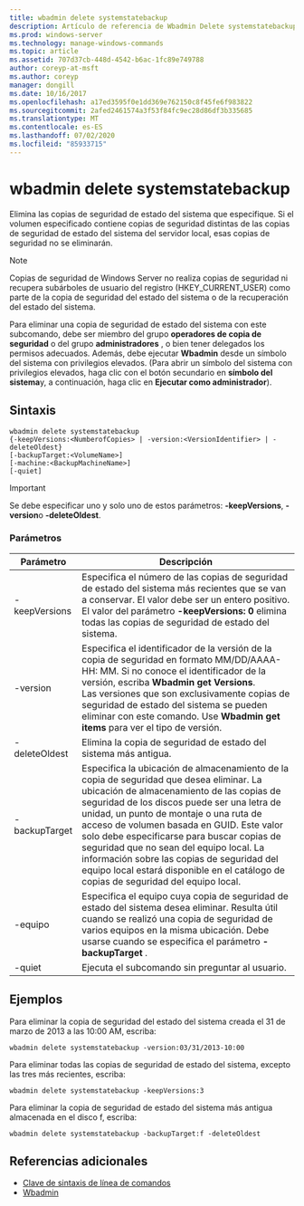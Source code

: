 ```yaml
---
title: wbadmin delete systemstatebackup
description: Artículo de referencia de Wbadmin Delete systemstatebackup, que elimina las copias de seguridad de estado del sistema que especifique.
ms.prod: windows-server
ms.technology: manage-windows-commands
ms.topic: article
ms.assetid: 707d37cb-448d-4542-b6ac-1fc89e749788
author: coreyp-at-msft
ms.author: coreyp
manager: dongill
ms.date: 10/16/2017
ms.openlocfilehash: a17ed3595f0e1dd369e762150c8f45fe6f983822
ms.sourcegitcommit: 2afed2461574a3f53f84fc9ec28d86df3b335685
ms.translationtype: MT
ms.contentlocale: es-ES
ms.lasthandoff: 07/02/2020
ms.locfileid: "85933715"
---
```

# <a name="wbadmin-delete-systemstatebackup"></a>wbadmin delete systemstatebackup



Elimina las copias de seguridad de estado del sistema que especifique. Si el volumen especificado contiene copias de seguridad distintas de las copias de seguridad de estado del sistema del servidor local, esas copias de seguridad no se eliminarán.

> [!NOTE]
> Copias de seguridad de Windows Server no realiza copias de seguridad ni recupera subárboles de usuario del registro (HKEY_CURRENT_USER) como parte de la copia de seguridad del estado del sistema o de la recuperación del estado del sistema.

Para eliminar una copia de seguridad de estado del sistema con este subcomando, debe ser miembro del grupo **operadores de copia de seguridad** o del grupo **administradores** , o bien tener delegados los permisos adecuados. Además, debe ejecutar **Wbadmin** desde un símbolo del sistema con privilegios elevados. (Para abrir un símbolo del sistema con privilegios elevados, haga clic con el botón secundario en **símbolo del sistema**y, a continuación, haga clic en **Ejecutar como administrador**).



## <a name="syntax"></a>Sintaxis

```
wbadmin delete systemstatebackup
{-keepVersions:<NumberofCopies> | -version:<VersionIdentifier> | -deleteOldest}
[-backupTarget:<VolumeName>]
[-machine:<BackupMachineName>]
[-quiet]
```

> [!IMPORTANT]
> Se debe especificar uno y solo uno de estos parámetros: **-keepVersions**, **-version**o **-deleteOldest**.

### <a name="parameters"></a>Parámetros

|Parámetro|Descripción|
|---------|-----------|
|-keepVersions|Especifica el número de las copias de seguridad de estado del sistema más recientes que se van a conservar. El valor debe ser un entero positivo. El valor del parámetro **-keepVersions: 0** elimina todas las copias de seguridad de estado del sistema.|
|-version|Especifica el identificador de la versión de la copia de seguridad en formato MM/DD/AAAA-HH: MM. Si no conoce el identificador de la versión, escriba **Wbadmin get Versions**.</br>Las versiones que son exclusivamente copias de seguridad de estado del sistema se pueden eliminar con este comando. Use **Wbadmin get items** para ver el tipo de versión.|
|-deleteOldest|Elimina la copia de seguridad de estado del sistema más antigua.|
|-backupTarget|Especifica la ubicación de almacenamiento de la copia de seguridad que desea eliminar. La ubicación de almacenamiento de las copias de seguridad de los discos puede ser una letra de unidad, un punto de montaje o una ruta de acceso de volumen basada en GUID. Este valor solo debe especificarse para buscar copias de seguridad que no sean del equipo local. La información sobre las copias de seguridad del equipo local estará disponible en el catálogo de copias de seguridad del equipo local.|
|-equipo|Especifica el equipo cuya copia de seguridad de estado del sistema desea eliminar. Resulta útil cuando se realizó una copia de seguridad de varios equipos en la misma ubicación. Debe usarse cuando se especifica el parámetro **-backupTarget** .|
|-quiet|Ejecuta el subcomando sin preguntar al usuario.|

## <a name="examples"></a>Ejemplos

Para eliminar la copia de seguridad del estado del sistema creada el 31 de marzo de 2013 a las 10:00 AM, escriba:
```
wbadmin delete systemstatebackup -version:03/31/2013-10:00
```
Para eliminar todas las copias de seguridad de estado del sistema, excepto las tres más recientes, escriba:
```
wbadmin delete systemstatebackup -keepVersions:3
```
Para eliminar la copia de seguridad de estado del sistema más antigua almacenada en el disco f, escriba:
```
wbadmin delete systemstatebackup -backupTarget:f -deleteOldest
```

## <a name="additional-references"></a>Referencias adicionales

- [Clave de sintaxis de línea de comandos](command-line-syntax-key.md)
-   [Wbadmin](wbadmin.md)